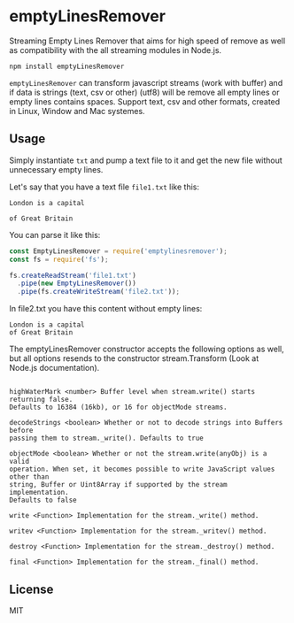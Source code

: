# emptyLinesRemover

Streaming Empty Lines Remover that aims for high speed of remove as well as
compatibility with the all streaming modules in Node.js.
```
npm install emptyLinesRemover
```

`emptyLinesRemover` can transform javascript streams (work with buffer)
and if data is strings (text, csv or other) (utf8) will be remove all empty
lines or empty lines contains spaces. Support text, csv and other formats,
created in Linux, Window and Mac systemes.


## Usage

Simply instantiate `txt` and pump a text file to it and get the new file without
unnecessary empty lines.

Let's say that you have a text file ``file1.txt`` like this:

```
London is a capital

of Great Britain
```

You can parse it like this:

``` js
const EmptyLinesRemover = require('emptylinesremover');
const fs = require('fs');

fs.createReadStream('file1.txt')
  .pipe(new EmptyLinesRemover())
  .pipe(fs.createWriteStream('file2.txt'));
```

In file2.txt you have this content without empty lines:

```
London is a capital
of Great Britain
```

The emptyLinesRemover constructor accepts the following options as well, but
all options resends to the constructor stream.Transform (Look at Node.js
documentation).

``` options <Object>

highWaterMark <number> Buffer level when stream.write() starts returning false.
Defaults to 16384 (16kb), or 16 for objectMode streams.

decodeStrings <boolean> Whether or not to decode strings into Buffers before
passing them to stream._write(). Defaults to true

objectMode <boolean> Whether or not the stream.write(anyObj) is a valid
operation. When set, it becomes possible to write JavaScript values other than
string, Buffer or Uint8Array if supported by the stream implementation.
Defaults to false

write <Function> Implementation for the stream._write() method.

writev <Function> Implementation for the stream._writev() method.

destroy <Function> Implementation for the stream._destroy() method.

final <Function> Implementation for the stream._final() method.
```

## License

MIT
